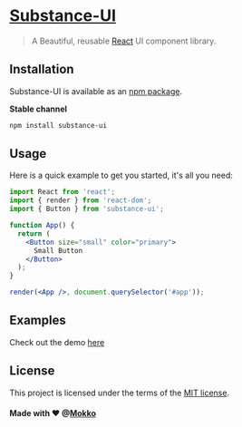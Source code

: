 # [Substance-UI](http://substance.mokko.surge.sh/)

> A Beautiful, reusable [React](http://facebook.github.io/react/) UI component library.

## Installation

Substance-UI is available as an [npm package](https://www.npmjs.com/package/substance-ui).

**Stable channel**
```sh
npm install substance-ui
```

## Usage

Here is a quick example to get you started, it's all you need:

```jsx
import React from 'react';
import { render } from 'react-dom';
import { Button } from 'substance-ui';

function App() {
  return (
    <Button size="small" color="primary">
      Small Button
    </Button>
  );
}

render(<App />, document.querySelector('#app'));
```

## Examples

Check out the demo [here](http://substance.mokko.surge.sh/)


## License

This project is licensed under the terms of the
[MIT license](https://github.com/mokko-lab/substance-ui/blob/master/LICENSE).

#### Made with ♥ @[Mokko](http://mokko.io/)
